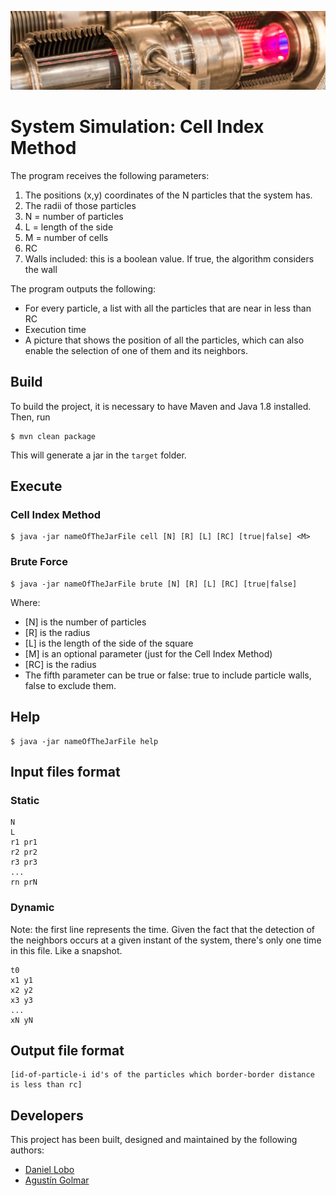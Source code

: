 ![...](resources/image/readme-header.png)

# System Simulation: Cell Index Method

The program receives the following parameters:

1. The positions (x,y) coordinates of the N particles that the system has.
2. The radii of those particles
3. N = number of particles
4. L = length of the side
5. M = number of cells
6. RC
7. Walls included: this is a boolean value. If true, the algorithm considers the wall

The program outputs the following:

* For every particle, a list with all the particles that are near in less than RC
* Execution time
* A picture that shows the position of all the particles, which can also enable the selection of one of them and its neighbors.



## Build

To build the project, it is necessary to have Maven and Java 1.8 installed. Then, run

```
$ mvn clean package
```

This will generate a jar in the `target` folder.

## Execute

### Cell Index Method

```
$ java -jar nameOfTheJarFile cell [N] [R] [L] [RC] [true|false] <M>
```

### Brute Force

```
$ java -jar nameOfTheJarFile brute [N] [R] [L] [RC] [true|false]
```

Where:

* [N] is the number of particles
* [R] is the radius
* [L] is the length of the side of the square
* [M] is an optional parameter (just for the Cell Index Method)
* [RC] is the radius
* The fifth parameter can be true or false: true to include particle walls, false to exclude them.

## Help

```
$ java -jar nameOfTheJarFile help
```

## Input files format

### Static

```
N
L
r1 pr1
r2 pr2
r3 pr3
...
rn prN
```

### Dynamic

Note: the first line represents the time. Given the fact that the detection of the neighbors occurs at a given instant of the system, there's only one time in this file. Like a snapshot.

```
t0
x1 y1
x2 y2
x3 y3
...
xN yN
```

## Output file format

```
[id-of-particle-i id's of the particles which border-border distance is less than rc]
```

## Developers

This project has been built, designed and maintained by the following authors:

* [Daniel Lobo](https://github.com/lobo)
* [Agustín Golmar](https://github.com/agustin-golmar)
